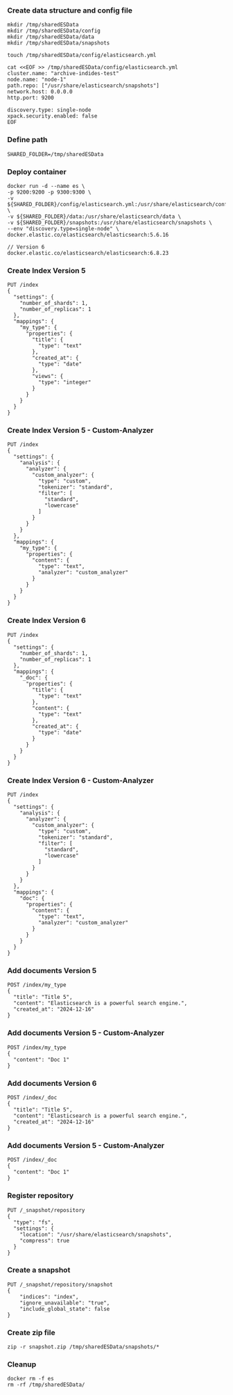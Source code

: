 
### Create data structure and config file
```
mkdir /tmp/sharedESData
mkdir /tmp/sharedESData/config
mkdir /tmp/sharedESData/data
mkdir /tmp/sharedESData/snapshots
```

```
touch /tmp/sharedESData/config/elasticsearch.yml

cat <<EOF >> /tmp/sharedESData/config/elasticsearch.yml
cluster.name: "archive-indides-test"
node.name: "node-1"
path.repo: ["/usr/share/elasticsearch/snapshots"]
network.host: 0.0.0.0
http.port: 9200

discovery.type: single-node
xpack.security.enabled: false
EOF
```

### Define path
```
SHARED_FOLDER=/tmp/sharedESData
```

### Deploy container
```
docker run -d --name es \
-p 9200:9200 -p 9300:9300 \
-v ${SHARED_FOLDER}/config/elasticsearch.yml:/usr/share/elasticsearch/config/elasticsearch.yml \
-v ${SHARED_FOLDER}/data:/usr/share/elasticsearch/data \
-v ${SHARED_FOLDER}/snapshots:/usr/share/elasticsearch/snapshots \
--env "discovery.type=single-node" \
docker.elastic.co/elasticsearch/elasticsearch:5.6.16

// Version 6
docker.elastic.co/elasticsearch/elasticsearch:6.8.23
```

### Create Index Version 5
```
PUT /index
{
  "settings": {
    "number_of_shards": 1,
    "number_of_replicas": 1
  },
  "mappings": {
    "my_type": {
      "properties": {
        "title": {
          "type": "text"
        },
        "created_at": {
          "type": "date"
        },
        "views": {
          "type": "integer"
        }
      }
    }
  }
}
```

### Create Index Version 5 - Custom-Analyzer
```
PUT /index
{
  "settings": {
    "analysis": {
      "analyzer": {
        "custom_analyzer": {
          "type": "custom",
          "tokenizer": "standard",
          "filter": [
            "standard",
            "lowercase"
          ]
        }
      }
    }
  },
  "mappings": {
    "my_type": {
      "properties": {
        "content": {
          "type": "text",
          "analyzer": "custom_analyzer"
        }
      }
    }
  }
}
```

### Create Index Version 6
```
PUT /index
{
  "settings": {
    "number_of_shards": 1,
    "number_of_replicas": 1
  },
  "mappings": {
    "_doc": {
      "properties": {
        "title": {
          "type": "text"
        },
        "content": {
          "type": "text"
        },
        "created_at": {
          "type": "date"
        }
      }
    }
  }
}
```

### Create Index Version 6 - Custom-Analyzer
```
PUT /index
{
  "settings": {
    "analysis": {
      "analyzer": {
        "custom_analyzer": {
          "type": "custom",
          "tokenizer": "standard",
          "filter": [
            "standard",
            "lowercase"
          ]
        }
      }
    }
  },
  "mappings": {
    "doc": {
      "properties": {
        "content": {
          "type": "text",
          "analyzer": "custom_analyzer"
        }
      }
    }
  }
}
```

### Add documents Version 5
```
POST /index/my_type
{
  "title": "Title 5",
  "content": "Elasticsearch is a powerful search engine.",
  "created_at": "2024-12-16"
}
```

### Add documents Version 5 - Custom-Analyzer
```
POST /index/my_type
{
  "content": "Doc 1"
}
```

### Add documents Version 6
```
POST /index/_doc
{
  "title": "Title 5",
  "content": "Elasticsearch is a powerful search engine.",
  "created_at": "2024-12-16"
}
```

### Add documents Version 5 - Custom-Analyzer
```
POST /index/_doc
{
  "content": "Doc 1"
}
```

### Register repository
```
PUT /_snapshot/repository
{
  "type": "fs",
  "settings": {
    "location": "/usr/share/elasticsearch/snapshots",
    "compress": true
  }
}
```

### Create a snapshot
```
PUT /_snapshot/repository/snapshot
{
    "indices": "index",
    "ignore_unavailable": "true",
    "include_global_state": false
}
```

### Create zip file
```
zip -r snapshot.zip /tmp/sharedESData/snapshots/*
```

### Cleanup
```
docker rm -f es
rm -rf /tmp/sharedESData/
```
